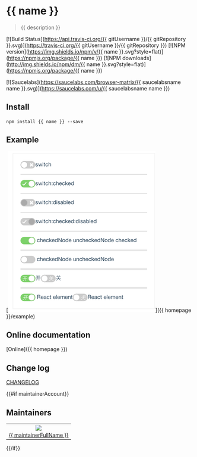 # {{ name }}

> {{ description }}

[![Build Status](https://api.travis-ci.org/{{ gitUsername }}/{{ gitRepository }}.svg)](https://travis-ci.org/{{ gitUsername }}/{{ gitRepository }})
[![NPM version](https://img.shields.io/npm/v/{{ name }}.svg?style=flat)](https://npmjs.org/package/{{ name }})
[![NPM downloads](http://img.shields.io/npm/dm/{{ name }}.svg?style=flat)](https://npmjs.org/package/{{ name }})

[![Saucelabs](https://saucelabs.com/browser-matrix/{{ saucelabsname name }}.svg)](https://saucelabs.com/u/{{ saucelabsname name }})

## Install

```shell
npm install {{ name }} --save
```

## Example

[![Preview](./example/preview.png)]({{ homepage }}/example)

## Online documentation

[Online]({{ homepage }})

## Change log

[CHANGELOG](./CHANGELOG.md)


{{#if maintainerAccount}}
## Maintainers

<table>
  <tbody>
    <tr>
      <td align="center">
        <img width="150 height="150" src="https://github.com/{{ maintainerAccount }}.png?s=150">
        <br>
        <a href="https://github.com/{{ maintainerAccount }}">{{ maintainerFullName }}</a>
      </td>
    <tr>
  <tbody>
</table>

{{/if}}
